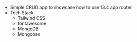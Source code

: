 - Simple CRUD app to showcase how to use 13.4 app router
- Tech Stack
  - Tailwind CSS
  - fontawesome
  - MongoDB
  - Mongoose
